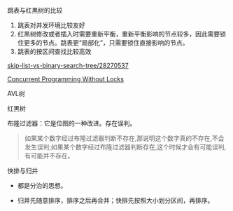 跳表与红黒树的比较

1. 跳表对并发环境比较友好
2. 红黒树修改或者插入时需要重新平衡，重新平衡影响的节点较多，因此需要锁住更多的节点。跳表更“局部化”，只需要锁住直接影响的节点。
3. 跳表的按区间查找比较高效

[skip-list-vs-binary-search-tree/28270537](https://stackoverflow.com/questions/256511/skip-list-vs-binary-search-tree/28270537)

[Concurrent Programming Without Locks](https://www.cl.cam.ac.uk/research/srg/netos/papers/2007-cpwl.pdf)

AVL树

红黒树

布隆过滤器：它是位图的一种改进。存在误判。

> 如果某个数字经过布隆过滤器判断不存在,那说明这个数字真的不存在,不会发生误判;如果某个数字经过布隆过滤器判断存在,这个时候才会有可能误判,有可能并不存在。

快排与归并

- 都是分治的思想。

- 归并先随意排序，排序之后再合并；快排先按照大小划分区间，再排序。

